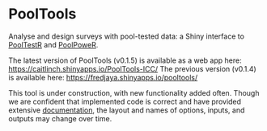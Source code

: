 # PoolTools
Analyse and design surveys with pool-tested data: a Shiny interface to [PoolTestR](https://github.com/AngusMcLure/PoolTestR?tab=readme-ov-file#pooltestr) and [PoolPoweR](https://github.com/AngusMcLure/PoolPoweR?tab=readme-ov-file#poolpower).

The latest version of PoolTools (v0.1.5) is available as a web app here: https://caitlinch.shinyapps.io/PoolTools-ICC/
The previous version (v0.1.4) is available here: https://fredjaya.shinyapps.io/pooltools/

This tool is under construction, with new functionality added often. Though we are confident that implemented code is correct and have provided extensive [documentation](https://github.com/AngusMcLure/PoolTools/wiki), the layout and names of options, inputs, and outputs may change over time.

